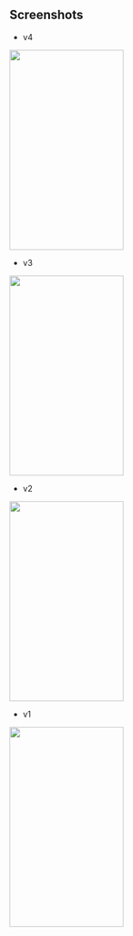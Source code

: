## Screenshots

- v4

<img src="https://scontent-nrt1-1.xx.fbcdn.net/v/t34.0-12/21363048_1964351440443084_962056304_n.jpg?oh=6042efd7920e50829d642cc1efbcab1d&oe=59AF3056" width="200" height="350">

- v3

<img src="https://scontent-nrt1-1.xx.fbcdn.net/v/t35.0-12/21361923_1964338793777682_1392736631_o.jpg?oh=d918c67568730ac00bc7234b8fe85c9c&oe=59AE39D2" width="200" height="350">

- v2

<img src="https://scontent-nrt1-1.xx.fbcdn.net/v/t35.0-12/21329461_1964292920448936_1155106032_o.jpg?oh=5ff04bc7c870835009b2c9dc197fdcff&oe=59AE088C" width="200" height="350">

- v1

<img src="https://user-images.githubusercontent.com/10094591/29751899-273749c2-8b8f-11e7-9270-c4e10458b79f.png" width="200" height="350">
